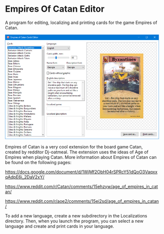 # Empires Of Catan Editor

A program for editing, localizing and printing cards for the game Empires of Catan.

![Screenshot](/Screenshot.png)

Empires of Catan is a very cool extension for the board game Catan, created by redditor Dj-oatmeal. The extension uses the ideas of Age of Empires when playing Catan. More information about Empires of Catan can be found on the following pages:

https://docs.google.com/document/d/1WjMf2ObH04rSPRcY51dQoO3VaqxxqAdpE6i_2DaV2xY/

https://www.reddit.com/r/Catan/comments/15ehzyw/age_of_empires_in_catan/

https://www.reddit.com/r/aoe2/comments/15ei2sd/age_of_empires_in_catan/

To add a new language, create a new subdirectory in the Localizations directory. Then, when you launch the program, you can select a new language and create and print cards in your language.
